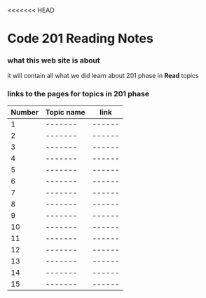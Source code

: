 <<<<<<< HEAD
# Code 201 Reading Notes

###  what this web site is about

it will contain all what we did learn about 201 phase in **Read** topics

### links to the pages for topics in 201 phase 

Number|Topic name | link
------|-----------|------
1|-------|------
2|-------|------
3|-------|------
4|-------|------
5|-------|------
6|-------|------
7|-------|------
8|-------|------
9|-------|------
10|-------|------
11|-------|------
12|-------|------
13|-------|------
14|-------|------
15|-------|------
